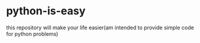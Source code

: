 # python-is-easy
this repository will make your life easier(am intended to provide simple code for python problems)
